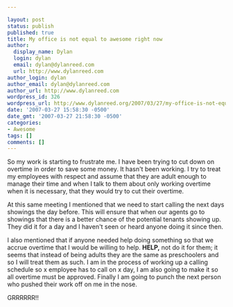 ```yaml
---

layout: post
status: publish
published: true
title: My office is not equal to awesome right now
author:
  display_name: Dylan
  login: dylan
  email: dylan@dylanreed.com
  url: http://www.dylanreed.com
author_login: dylan
author_email: dylan@dylanreed.com
author_url: http://www.dylanreed.com
wordpress_id: 326
wordpress_url: http://www.dylanreed.org/2007/03/27/my-office-is-not-equal-to-awesome-right-now/
date: '2007-03-27 15:58:30 -0500'
date_gmt: '2007-03-27 21:58:30 -0500'
categories:
- Awesome
tags: []
comments: []
---
```


So my work is starting to frustrate me. I have been trying to cut down on overtime in order to save some money. It hasn't been working. I try to treat my employees with respect and assume that they are adult enough to manage their time and when I talk to them about only working overtime when it is necessary, that they would try to cut their overtime.

At this same meeting I mentioned that we need to start calling the next days showings the day before. This will ensure that when our agents go to showings that there is a better chance of the potential tenants showing up. They did it for a day and I haven't seen or heard anyone doing it since then.

I also mentioned that if anyone needed help doing something so that we accrue overtime that I would be willing to help. **HELP,** not do it for them; it seems that instead of being adults they are the same as preschoolers and so I will treat them as such. I am in the process of working up a calling schedule so x employee has to call on x day, I am also going to make it so all overtime must be approved. Finally I am going to punch the next person who pushed their work off on me in the nose. 

GRRRRRR!!
